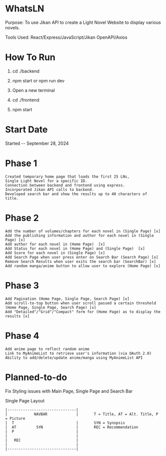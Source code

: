# WhatsLN

Purpose: To use Jikan API to create a Light Novel Website to display various novels.

Tools Used: React/Express/JavaScript/Jikan OpenAPI/Axios

# How To Run
1. cd ./backend
2. npm start or npm run dev

3. Open a new terminal
4. cd ./frontend
5. npm start

# Start Date
Started -- September 28, 2024

# Phase 1
```
Created temporary home page that loads the first 25 LNs, 
Single Light Novel for a specific ID. 
Connection between backend and frontend using express. 
Incorporated Jikan API calls to backend.
Developed search bar and show the results up to 40 characters of title.
```
# Phase 2
```
Add the number of volumes/chapters for each novel in (Single Page) [x]
Add the publishing information and author for each novel in (Single Page) [x]
Add author for each novel in (Home Page)  [x]
Add Status for each novel in (Home Page) and (Single Page)  [x]
Add Score for each novel in (Single Page) [x]
Add Search Page when user press enter on Search Bar (Search Page) [x]
Remove Search Results when user exits the search bar (SearchBar) [x]
Add random manga/anime button to allow user to explore (Home Page) [x]
```
# Phase 3
```
Add Pagination (Home Page, Single Page, Search Page) [x]
Add scroll-to-top button when user scroll passed a certain threshold (Home Page, Single Page, Search Page) [x]
Add "Detailed"/"Grid"/"Compact" form for (Home Page) as to display the results [x]
```

# Phase 4
```
Add anime page to reflect random anime
Link to MyAnimeList to retrieve user's information (via OAuth 2.0)
Ability to add/delete/update anime/manga using MyAnimeList API

```
# Planned-to-do
Fix Styling issues with Main Page, Single Page and Search Bar

Single Page Layout
```
|-------------------------------|   
|            NAVBAR             |       T = Title, AT = Alt. Title, P = Picture
|  T                            |       SYN = Synopsis
|  AT         SYN               |       REC = Recommendation
|  P                            |
|                               |
|   REC                         |
|                               |
|-------------------------------|
```
